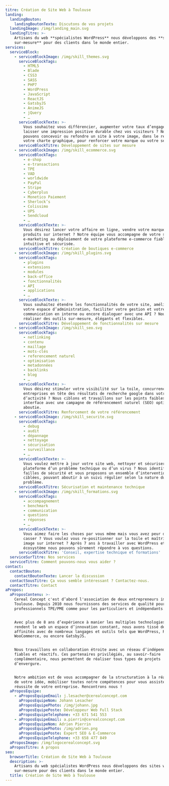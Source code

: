 ```yaml
---
titre: Création de Site Web à Toulouse
landing:
  landingBouton:
    landingBoutonTexte: Discutons de vos projets
  landingImage: /img/landing_main.svg
  landingTitre: >-
    Artisans du web **spécialistes WordPress** nous développons des **sites web
    sur-mesure** pour des clients dans le monde entier.
services:
  serviceBlock:
    - serviceBlockImage: /img/skill_themes.svg
      serviceBlockTags:
        - HTML5
        - Blade
        - CSS3
        - SASS
        - PHP7
        - WordPress
        - JavaScript
        - ReactJS
        - GatsbyJS
        - AnimeJS
        - jQuery
        - …
      serviceBlockTexte: >-
        Vous souhaitez vous différencier, augmenter votre taux d’engagement ou
        laisser une impression positive durable chez vos visiteurs ? Nous
        pouvons concevoir ou refondre un site à votre image, dans le respect de
        votre charte graphique, pour renforcer votre marque ou votre service.
      serviceBlockTitre: Développement de sites sur mesure
    - serviceBlockImage: /img/skill_ecommerce.svg
      serviceBlockTags:
        - e-shop
        - e-transactions
        - TPE
        - VAD
        - worldwide
        - PayPal
        - Stripe
        - Cyberplus
        - Monetico Paiement
        - Sherlock’s
        - Colissimo
        - UPS
        - Sendcloud
        - …
      serviceBlockTexte: >-
        Vous désirez lancer votre affaire en ligne, vendre votre marque et vos
        produits sur internet ? Notre équipe vous accompagne de votre stratégie
        e-marketing au déploiement de votre plateforme e-commerce fiable,
        intuitive et sécurisée.
      serviceBlockTitre: Création de boutiques e-commerce
    - serviceBlockImage: /img/skill_plugins.svg
      serviceBlockTags:
        - plugins
        - extensions
        - modules
        - back-office
        - fonctionnalités
        - API
        - applications
        - …
      serviceBlockTexte: >-
        Vous souhaitez étendre les fonctionnalités de votre site, améliorer
        votre espace d’administration, faciliter votre gestion et votre
        communication en interne ou encore dialoguer avec une API ? Nous pouvons
        réaliser des outils sur-mesure, élégants et flexibles.
      serviceBlockTitre: Développement de fonctionnalités sur mesure
    - serviceBlockImage: /img/skill_seo.svg
      serviceBlockTags:
        - netlinking
        - contenu
        - maillage
        - mots-clés
        - referencement naturel
        - optimisation
        - metadonnées
        - backlinks
        - blog
        - …
      serviceBlockTexte: >-
        Vous désirez stimuler votre visibilité sur la toile, concurrencer les
        entreprises en tête des résultats de recherche google dans votre secteur
        d’activité ? Nous ciblons et travaillons sur les points faibles de votre
        interface avec une campagne de référencement naturel (SEO) optimale et
        aboutie.
      serviceBlockTitre: Renforcement de votre référencement
    - serviceBlockImage: /img/skill_securite.svg
      serviceBlockTags:
        - debug
        - audit
        - dépannage
        - nettoyage
        - sécurisation
        - surveillance
        - …
      serviceBlockTexte: >-
        Vous voulez mettre à jour votre site web, nettoyer et sécuriser votre
        plateforme d’un problème technique ou d’un virus ? Nous identifions les
        failles de sécurité et vous proposons un ensemble d’interventions
        ciblées, pouvant aboutir à un suivi régulier selon la nature du
        problème.
      serviceBlockTitre: Sécurisation et maintenance technique
    - serviceBlockImage: /img/skill_formations.svg
      serviceBlockTags:
        - accompagnement
        - benchmark
        - communication
        - questions
        - réponses
        - …
      serviceBlockTexte: >-
        Vous aimez faire les choses par vous même mais vous avez peur de tout
        casser ? Vous voulez vous re-positionner sur la toile et maîtriser votre
        image sur internet ? Après 7 ans à travailler avec WordPress et son
        écosystème nous pouvons sûrement répondre à vos questions.
      serviceBlockTitre: 'Conseil, expertise technique et formations'
  serviceSurTitre: Nos services
  serviceTitre: Comment pouvons-nous vous aider ?
contact:
  contactBouton:
    contactBoutonTexte: Lancer la discussion
  contactSousTitre: Ça vous semble intéressant ? Contactez-nous.
  contactTitre: Contact
aPropos:
  aProposContenu: >-
    Cereal Concept c'est d’abord l'association de deux entrepreneurs implantés à
    Toulouse. Depuis 2010 nous fournissons des services de qualité pour les
    professionnels TPE/PME comme pour les particuliers et indépendants.


    Avec plus de 8 ans d’expérience à manier les multiples technologies qui
    rendent le web un espace d’innovation constant, nous avons tissé des
    affinités avec de nombreux langages et outils tels que WordPress, React,
    WooCommerce, ou encore GatsbyJS.


    Nous travaillons en collaboration étroite avec un réseau d’indépendants
    fiables et réactifs. Ces partenaires privilégiés, au savoir-faire
    complémentaire, nous permettent de réaliser tous types de projets
    d’envergure.


    Notre ambition est de vous accompagner de la structuration à la réalisation
    de votre idée, mobiliser toutes notre compétences pour vous assister dans la
    réussite de votre entreprise. Rencontrons nous !
  aProposEquipe:
    - aProposEquipeEmail: j.lesacher@cerealconcept.com
      aProposEquipeNom: Johann Lesacher
      aProposEquipePhoto: /img/johann.jpg
      aProposEquipePoste: Développeur Web Full Stack
      aProposEquipeTelephone: +33 671 541 553
    - aProposEquipeEmail: a.pierrin@cerealconcept.com
      aProposEquipeNom: Adrien Pierrin
      aProposEquipePhoto: /img/adrien.png
      aProposEquipePoste: Expert SEO & E-Commerce
      aProposEquipeTelephone: +33 658 477 849
  aProposImage: /img/logocerealconcept.svg
  aProposTitre: A propos
seo:
  browserTitle: Création de Site Web à Toulouse
  description: >-
    Artisans du web spécialistes WordPress nous développons des sites web
    sur-mesure pour des clients dans le monde entier.
  title: Création de Site Web à Toulouse
---
```


